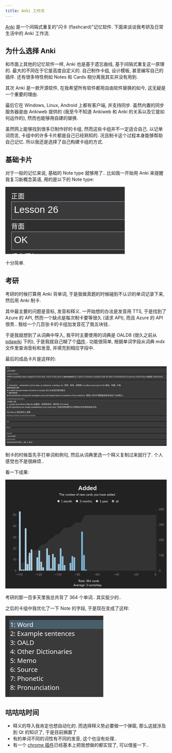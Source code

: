 ```yaml
---
title: Anki 工作流
---
```


[Anki](https://apps.ankiweb.net/) 是一个间隔式重复的"闪卡 (flashcard)"记忆软件. 下面来谈谈我考研及日常生活中的 Anki 工作流.

<!-- more -->

## 为什么选择 Anki

和市面上其他的记忆软件一样, Anki 也是基于遗忘曲线, 基于间隔式重复这一原理的. 最大的不同在于它是高度自定义的. 自己制作卡组, 设计模板, 甚至编写自己的插件. 还有很多特性例如 Notes 和 Cards 相分离我其实并没有用到.

其次 Anki 是一款开源软件, 在我希望所有软件都用自由软件替换的如今, 这无疑是一个重要的理由.

最后它在 Windows, Linux, Android 上都有客户端, 并支持同步. 虽然内置的同步服务器是由 Ankiweb 提供的 (我至今不知道 Ankiweb 和 Anki 的关系以及它是如何运作的), 然而也能够用自建的替换.

虽然网上能够找到很多已制作好的卡组, 然而这些卡组并不一定适合自己. 以记单词而言, 卡组中的许多卡片都是自己已经熟知的. 况且制卡这个过程本身能够帮助自己记忆. 所以我还是选择了自己构建卡组的方式.

## 基础卡片

对于一般的记忆来说, 基础的 Note type 就够用了.. 比如我一开始用 Anki 来提醒我复习新概念英语, 用的是以下的 Note type:

![image-20210224200941341](Anki_workflow.assets/image-20210224200941341.png)

十分简单.

## 考研

考研的时候打算用 Anki 背单词, 于是我做真题的时候碰到不认识的单词记录下来, 然后用 Anki 制卡.

其中最主要的问题是音标, 发音和释义. 一开始想的办法是发音用 TTS, 于是找到了 Azure 的 API, 然而一个缺点是每次制卡要等很久 (请求 API), 而且 Azure 的 API 很贵.. 我给一个几百张卡的卡组加发音花了我五块钱..

于是我就想到了从词典中导入, 我平时主要使用的词典是 OALD8 (很久之前从 [pdawiki](https://www.pdawiki.com/forum/) 下的), 于是我就自己糊了个[插件](https://ankiweb.net/shared/info/738556640).. 功能很简单, 根据单词字段从词典 mdx 文件里查询音标和发音, 并填充到相应字段中.

最后的成品卡片是这样的:

![image-20210224201415659](Anki_workflow.assets/image-20210224201415659.png)

制卡的时候首先手打单词和例句, 然后从词典里选一个释义复制过来就行了. 个人感觉也不是很麻烦..

看一下成果:

![image-20210224202958005](Anki_workflow.assets/image-20210224202958005.png)

考研的那一百多天里我总共背了 364 个单词.. 其实挺少的..

之后的卡组中我优化了一下 Note 的字段, 于是现在变成了这样:

![image-20210224201845315](Anki_workflow.assets/image-20210224201845315.png)

## 咕咕咕时间

- 释义的导入我肯定也想自动化的. 而选择释义势必要做一个弹窗, 那么这就涉及到 Qt 的知识了, 于是目前搁置了
- 有的单词不同的词性有不同的发音, 这个也没有处理..
- 有一个 [chrome 插件](https://github.com/ninja33/ODH)已经基本上把我想做的都实现了, 可以借鉴一下..

